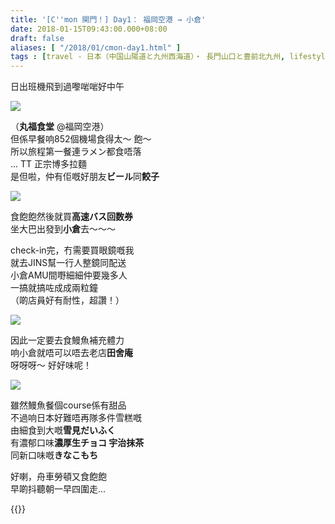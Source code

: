 ```yaml
---
title: '[C''mon 関門！] Day1： 福岡空港 → 小倉'
date: 2018-01-15T09:43:00.000+08:00
draft: false
aliases: [ "/2018/01/cmon-day1.html" ]
tags : [travel - 日本（中国山陽道と九州西海道）・ 長門山口と豊前北九州, lifestyle - 逃離852]
---
```


日出班機飛到過嚟啱啱好中午  

[![](https://c1.staticflickr.com/5/4666/25813154278_81091e879a_z.jpg)](https://c1.staticflickr.com/5/4666/25813154278_81091e879a_z.jpg)

（**丸福食堂** @福岡空港）  
但係早餐响852個機場食得太～ 飽～  
所以旅程第一餐連ラメン都食唔落  
... TT 正宗博多拉麵  
是但啦，仲有佢嘅好朋友**ビール**同**餃子**  

[![](https://c1.staticflickr.com/5/4705/25813153658_fdca97026c_z.jpg)](https://c1.staticflickr.com/5/4705/25813153658_fdca97026c_z.jpg)

食飽飽然後就買**高速バス回数券**  
坐大巴出發到**小倉**去～～～  
  
check-in完，冇需要買眼鏡嘅我  
就去JINS幫一行人整鏡同配送  
小倉AMU間嘢細細仲要幾多人  
一搞就搞咗成成兩粒鐘  
（啲店員好有耐性，超讚！）  

[![](https://c1.staticflickr.com/5/4621/38787587925_d483ef9b57_z.jpg)](https://c1.staticflickr.com/5/4621/38787587925_d483ef9b57_z.jpg)

因此一定要去食鰻魚補充體力  
响小倉就唔可以唔去老店**田舍庵**  
呀呀呀～ 好好味呢！  

[![](https://c1.staticflickr.com/5/4706/39685458691_053f48a623_z.jpg)](https://c1.staticflickr.com/5/4706/39685458691_053f48a623_z.jpg)

雖然鰻魚餐個course係有甜品  
不過响日本好難唔再隊多件雪糕嘅  
由細食到大嘅**雪見だいふく**  
有濃郁口味**濃厚生チョコ 宇治抹茶**  
同新口味嘅**きなこもち**  
  
好喇，舟車勞頓又食飽飽  
早啲抖聽朝一早四圍走...  
  
{{<kanmon>}}
